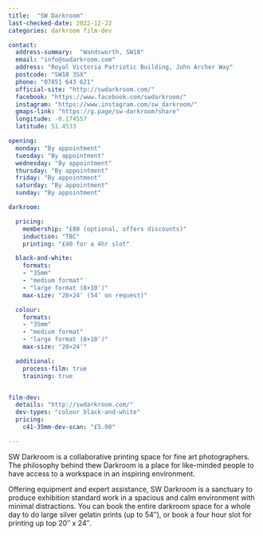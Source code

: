 ```yaml
---
title:  "SW Darkroom"
last-checked-date: 2022-12-22
categories: darkroom film-dev

contact:
  address-summary:  "Wandsworth, SW18"
  email: "info@swdarkroom.com"
  address: "Royal Victoria Patriotic Building, John Archer Way"
  postcode: "SW18 3SX"
  phone: "07851 643 621"
  official-site: "http://swdarkroom.com/"
  facebook: "https://www.facebook.com/swdarkroom/"
  instagram: "https://www.instagram.com/sw_darkroom/"
  gmaps-link: "https://g.page/sw-darkroom?share"
  longitude: -0.174557
  latitude: 51.4533

opening:
  monday: "By appointment"
  tuesday: "By appointment"
  wednesday: "By appointment"
  thursday: "By appointment"
  friday: "By appointment"
  saturday: "By appointment"
  sunday: "By appointment"

darkroom:

  pricing:
    membership: "£80 (optional, offers discounts)"
    induction: "TBC"
    printing: "£40 for a 4hr slot"

  black-and-white:
    formats:
    - "35mm"
    - "medium format"
    - "large format (8×10″)"
    max-size: "20×24″ (54″ on request)"

  colour:
    formats:
    - "35mm"
    - "medium format"
    - "large format (8×10″)"  
    max-size: "20×24″"

  additional:
    process-film: true
    training: true


film-dev:
  details: "http://swdarkroom.com/"
  dev-types: "colour black-and-white"  
  pricing:
    c41-35mm-dev-scan: "£5.00"

---
```


SW Darkroom is a collaborative printing space for fine art photographers. The philosophy behind thew Darkroom is a place for like-minded people to have access to a workspace in an inspiring environment.

Offering equipment and expert assistance, SW Darkroom is a sanctuary to produce exhibition standard work in a spacious and calm environment with minimal distractions. You can book the entire darkroom space for a whole day to do large silver gelatin prints (up to 54″), or book a four hour slot for printing up top 20″ x 24″.
